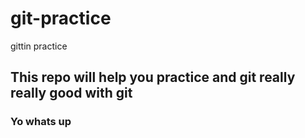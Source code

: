 # git-practice
gittin practice

## This repo will help you practice and git really really good with git

### Yo whats up
